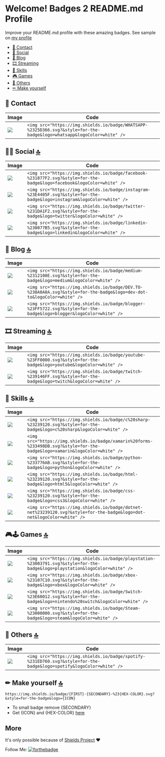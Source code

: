 # Welcome! Badges 2 README.md Profile 

Improve your README.md profile with these amazing badges. See sample on [my profile](https://github.com/alexandresanlim)

- [📱 Contact](#-contact-)
- [👨 Social](#-social-)
- [📝 Blog](#-blog-)
- [🎞 Streaming](#-streaming-)
- [🚀 Skills](#-skills-)
- [🎮 Games](#-games-)
- [🐸 Others](#-others-)
- [✏ Make yourself](#-make-yourself-)

## 📱 Contact


Image | Code
------------ | -------------
<img src="https://img.shields.io/badge/WHATSAPP-%2325D366.svg?&style=for-the-badge&logo=whatsapp&logoColor=white" /> | ```<img src="https://img.shields.io/badge/WHATSAPP-%2325D366.svg?&style=for-the-badge&logo=whatsapp&logoColor=white" /> ```


## 👨👩 Social [🔝](#welcome-badges-2-readmemd-profile)

Image | Code
------------ | -------------
<img src="https://img.shields.io/badge/facebook-%231877F2.svg?&style=for-the-badge&logo=facebook&logoColor=white" /> | ```<img src="https://img.shields.io/badge/facebook-%231877F2.svg?&style=for-the-badge&logo=facebook&logoColor=white" />```
<img src="https://img.shields.io/badge/instagram-%23E4405F.svg?&style=for-the-badge&logo=instagram&logoColor=white" /> | ```<img src="https://img.shields.io/badge/instagram-%23E4405F.svg?&style=for-the-badge&logo=instagram&logoColor=white" /> ```
<img src="https://img.shields.io/badge/twitter-%231DA1F2.svg?&style=for-the-badge&logo=twitter&logoColor=white" /> | ```<img src="https://img.shields.io/badge/twitter-%231DA1F2.svg?&style=for-the-badge&logo=twitter&logoColor=white" /> ```
<img src="https://img.shields.io/badge/linkedin-%230077B5.svg?&style=for-the-badge&logo=linkedin&logoColor=white" /> | ```<img src="https://img.shields.io/badge/linkedin-%230077B5.svg?&style=for-the-badge&logo=linkedin&logoColor=white" /> ```


## 📝 Blog [🔝](#welcome-badges-2-readmemd-profile)

Image | Code
------------ | -------------
<img src="https://img.shields.io/badge/medium-%2312100E.svg?&style=for-the-badge&logo=medium&logoColor=white" /> | ``` <img src="https://img.shields.io/badge/medium-%2312100E.svg?&style=for-the-badge&logo=medium&logoColor=white" /> ```
<img src="https://img.shields.io/badge/DEV.TO-%230A0A0A.svg?&style=for-the-badge&logo=dev-dot-to&logoColor=white" /> | ```<img src="https://img.shields.io/badge/DEV.TO-%230A0A0A.svg?&style=for-the-badge&logo=dev-dot-to&logoColor=white" /> ```
<img src="https://img.shields.io/badge/blogger-%23FF5722.svg?&style=for-the-badge&logo=blogger&logoColor=white" /> | ```<img src="https://img.shields.io/badge/blogger-%23FF5722.svg?&style=for-the-badge&logo=blogger&logoColor=white" /> ```

## 🎞 Streaming [🔝](#welcome-badges-2-readmemd-profile)

Image | Code
------------ | -------------
<img src="https://img.shields.io/badge/youtube-%23FF0000.svg?&style=for-the-badge&logo=youtube&logoColor=white" /> | ``` <img src="https://img.shields.io/badge/youtube-%23FF0000.svg?&style=for-the-badge&logo=youtube&logoColor=white" /> ```
<img src="https://img.shields.io/badge/twitch-%239146FF.svg?&style=for-the-badge&logo=twitch&logoColor=white" /> | ``` <img src="https://img.shields.io/badge/twitch-%239146FF.svg?&style=for-the-badge&logo=twitch&logoColor=white" /> ```


## 🚀 Skills [🔝](#welcome-badges-2-readmemd-profile)

Image | Code
------------ | -------------
<img src="https://img.shields.io/badge/c%20sharp-%23239120.svg?&style=for-the-badge&logo=c%20sharp&logoColor=white" /> | ``` <img src="https://img.shields.io/badge/c%20sharp-%23239120.svg?&style=for-the-badge&logo=c%20sharp&logoColor=white" /> ```
<img src="https://img.shields.io/badge/xamarin%20forms-%233498DB.svg?&style=for-the-badge&logo=xamarin&logoColor=white" /> | ``` <img src="https://img.shields.io/badge/xamarin%20forms-%233498DB.svg?&style=for-the-badge&logo=xamarin&logoColor=white" /> ```
<img src="https://img.shields.io/badge/python-%233776AB.svg?&style=for-the-badge&logo=python&logoColor=white" /> | ``` <img src="https://img.shields.io/badge/python-%233776AB.svg?&style=for-the-badge&logo=python&logoColor=white" /> ```
<img src="https://img.shields.io/badge/html-%23239120.svg?&style=for-the-badge&logo=html5&logoColor=white" /> | ``` <img src="https://img.shields.io/badge/html-%23239120.svg?&style=for-the-badge&logo=html5&logoColor=white" /> ```
<img src="https://img.shields.io/badge/css-%23239120.svg?&style=for-the-badge&logo=css3&logoColor=white" /> | ``` <img src="https://img.shields.io/badge/css-%23239120.svg?&style=for-the-badge&logo=css3&logoColor=white" /> ```
<img src="https://img.shields.io/badge/dotnet-net%23239120.svg?&style=for-the-badge&logo=dot-net&logoColor=white" /> | ``` <img src="https://img.shields.io/badge/dotnet-net%23239120.svg?&style=for-the-badge&logo=dot-net&logoColor=white" /> ```


## 🎮🕹 Games [🔝](#welcome-badges-2-readmemd-profile)


Image | Code
------------ | -------------
<img src="https://img.shields.io/badge/playstation-%23003791.svg?&style=for-the-badge&logo=playstation&logoColor=white" /> | ``` <img src="https://img.shields.io/badge/playstation-%23003791.svg?&style=for-the-badge&logo=playstation&logoColor=white" /> ```
<img src="https://img.shields.io/badge/xbox-%23107C10.svg?&style=for-the-badge&logo=xbox&logoColor=white" /> | ``` <img src="https://img.shields.io/badge/xbox-%23107C10.svg?&style=for-the-badge&logo=xbox&logoColor=white" /> ```
<img src="https://img.shields.io/badge/Switch-%23E60012.svg?&style=for-the-badge&logo=nintendo%20switch&logoColor=white" /> | ``` <img src="https://img.shields.io/badge/Switch-%23E60012.svg?&style=for-the-badge&logo=nintendo%20switch&logoColor=white" /> ```
<img src="https://img.shields.io/badge/Steam-%23000000.svg?&style=for-the-badge&logo=steam&logoColor=white" /> | ``` <img src="https://img.shields.io/badge/Steam-%23000000.svg?&style=for-the-badge&logo=steam&logoColor=white" /> ```

## 🐸 Others [🔝](#welcome-badges-2-readmemd-profile)

Image | Code
------------ | -------------
<img src="https://img.shields.io/badge/spotify-%231ED760.svg?&style=for-the-badge&logo=spotify&logoColor=white" /> | ``` <img src="https://img.shields.io/badge/spotify-%231ED760.svg?&style=for-the-badge&logo=spotify&logoColor=white" /> ```

## ✏ Make yourself [🔝](#welcome-badges-2-readmemd-profile)

```
https://img.shields.io/badge/{FIRST}-{SECONDARY}-%23{HEX-COLOR}.svg?&style=for-the-badge&logo={ICON}
```

- To small badge remove {SECONDARY}
- Get {ICON} and {HEX-COLOR} [here](https://simpleicons.org/)


## More

It's only possible because of [Shields Project](https://github.com/badges/shields) ❤

Follow Me:
[![forthebadge](https://img.shields.io/github/followers/alexandresanlim?label=GitHub&style=social)](https://github.com/alexandresanlim)

